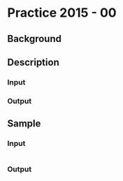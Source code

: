 # Practice 2015 - 00

## Background

## Description

### Input

### Output

## Sample
### Input
```
```

### Output
```
```